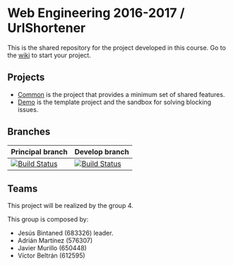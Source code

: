 # Web Engineering 2016-2017 / UrlShortener

This is the shared repository for the project developed in this course. Go to the [wiki](../../wiki) to start your project.

## Projects

* [Common](common) is the project that provides a minimum set of shared features.
* [Demo](demo) is the template project and the sandbox for solving blocking issues.

## Branches

Principal branch | Develop branch
-----------------|---------------
[![Build Status](https://travis-ci.org/jebiba95/UrlShortener.svg?branch=master)](https://travis-ci.org/jebiba95/UrlShortener) | [![Build Status](https://travis-ci.org/jebiba95/UrlShortener.svg?branch=develop)](https://travis-ci.org/jebiba95/UrlShortener)

## Teams

This project will be realized by the group 4.

This group is composed by: 	

* Jesús Bintaned (683326) leader.
* Adrián Martínez (576307)
* Javier Murillo (650448)
* Víctor Beltrán (612595)
